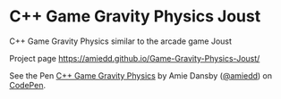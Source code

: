 # C++ Game Gravity Physics Joust
C++ Game Gravity Physics similar to the arcade game Joust

Project page https://amiedd.github.io/Game-Gravity-Physics-Joust/

<p data-height="265" data-theme-id="0" data-slug-hash="WYgdOo" data-default-tab="js,result" data-user="amiedd" data-pen-title="C++ Game Gravity Physics" class="codepen">See the Pen <a href="https://codepen.io/amiedd/pen/WYgdOo/">C++ Game Gravity Physics</a> by Amie Dansby (<a href="https://codepen.io/amiedd">@amiedd</a>) on <a href="https://codepen.io">CodePen</a>.</p>
<script async src="https://static.codepen.io/assets/embed/ei.js"></script>
